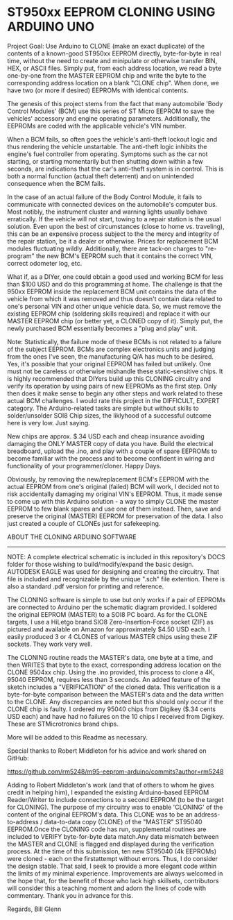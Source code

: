 # ST950xx EEPROM CLONING USING ARDUINO UNO
Project Goal: Use Arduino to CLONE (make an exact duplicate) of the contents of a known-good ST950xx EEPROM directly, byte-for-byte in real time, without the need to create and minipulate or otherwise transfer BIN, HEX, or ASCII files. Simply put, from each address location, we read a byte one-by-one from the MASTER EEPROM chip and write the byte to the corresponding address location on a blank "CLONE chip". When done, we have two (or more if desired) EEPROMs with identical contents. 

The genesis of this project stems from the fact that many automobile 'Body Control Modules' (BCM) use this series of ST Micro EEPROM to save the vehicles' accessory and engine operating parameters. Additionally, the EEPROMs are coded with the applicable vehicle's VIN number.

When a BCM fails, so often goes the vehicle's anti-theft lockout logic and thus rendering the vehicle unstartable.  The anti-theft logic inhibits the engine's fuel controller from operating. Symptoms such as the car not starting, or starting momentarily but then shutting down within a few seconds, are indications that the car's anti-theft system is in control. This is both a normal function (actual theft deterrent) and on unintended consequence when the BCM fails. 

In the case of an actual failure of the Body Control Module, it fails to communicate with connected devices on the automobile's computer bus. Most notibly, the instrument cluster and warning lights usually behave erratically. If the vehicle will not start, towing to a repair station is the usual solution. Even upon the best of circumstances (close to home vs. traveling), this can be an expensive process subject to the the mercy and integrity of the repair station, be it a dealer or otherwise. Prices for replacement BCM modules fluctuating wildly. Additionally, there are tack-on charges to "re-program" the new BCM's EEPROM such that it contains the correct VIN, correct odometer log, etc.

What if, as a DIYer, one could obtain a good used and working BCM for less than $100 USD and do this programming at home.  The challenge is that the 950xx EEPROM inside the replacement BCM unit contains the data of the vehicle from which it was removed and thus doesn't contain data related to one's personal VIN and other unique vehicle data. So, we must remove the existing EEPROM chip (soldering skills required) and replace it with our MASTER EEPROM chip (or better yet, a CLONED copy of it).   Simply put, the newly purchased BCM essentially becomes a "plug and play" unit. 

Note: Statistically, the failure mode of these BCMs is not related to a failure of the subject EEPROM. BCMs are complex electronics units and judging from the ones I've seen, the manufacturing Q/A has much to be desired.   Yes, it's possible that your original EEPROM has failed but unlikely. One must not be careless or otherwise mishandle these static-sensitive chips. It is highly recommended that DIYers build up this CLONING circuitry and verify its operation by using pairs of new EEPROMs as the first step. Only then does it make sense to begin any other steps and work related to these actual BCM challenges. I would rate this project in the DIFFICULT, EXPERT category. The Arduino-related tasks are simple but without skills to solder/unsolder SOI8 Chip sizes, the liklyhood of a successful outcome here is very low. Just saying. 

New chips are approx. $.34 USD each and cheap insurance avoiding damaging the ONLY MASTER copy of data you have. Build the electrical breadboard, upload the .ino, and play with a couple of spare EEPROMs to become familiar with the process and to become confident in wiring and functionality of your programmer/cloner.  Happy Days.  

Obviously, by removing the new/replacement BCM's EEPROM with the actual EEPROM from one's original (failed) BCM will work, I decided not to risk accidentally damaging my original VIN's EEPROM. Thus, it made sense to come up with this Arduino solution - a way to simply CLONE the master EEPROM to few blank spares and use one of them instead. Then, save and preserve the original (MASTER) EEPROM for preservation of the data. I also just created a couple of CLONEs just for safekeeping. 

ABOUT THE CLONING ARDUINO SOFTWARE
__________________________________

NOTE: A complete electrical schematic is included in this repository's DOCS folder for those wishing to build/modify/expand the basic design. AUTODESK EAGLE was used for designing and creating the circuitry. That file is included and recognizable by the unique ".sch" file extention. There is also a standard .pdf version for printing and reference.

The CLONING software is simple to use but only works if a pair of EEPROMs are connected to Arduino per the schematic diagram provided. I soldered the original EEPROM (MASTER) to a SOI8 PC board. As for the CLONE targets, I use a HiLetgo brand SIO8 Zero-Insertion-Force socket (ZIF) as pictured and available on Amazon for approximately $4.50 USD each. I easily produced 3 or 4 CLONES of various MASTER chips using these ZIF sockets. They work very well. 

The CLONING routine reads the MASTER's data, one byte at a time, and then WRITES that byte to the exact, corresponding address location on the CLONE 9504xx chip. Using the .ino provided, this process to clone a 4K, 95040 EEPROM, requires less than 3 seconds.  An added feature of the sketch includes a "VERIFICATION" of the cloned data. This verification is a byte-for-byte comparison between the MASTER's data and the data written to the CLONE. Any discrepancies are noted but this should only occur if the CLONE chip is faulty. I ordered my 95040 chips from Digikey ($.34 cents USD each) and have had no failures on the 10 chips I received from Digikey. These are STMicrotronics brand chips.

More will be added to this Readme as necessary.


Special thanks to Robert Middleton for his advice and work shared on GitHub:

https://github.com/rm5248/m95-eeprom-arduino/commits?author=rm5248 
  
Adding to Robert Middleton's work (and that of others to whom he gives credit in helping him),
I expanded the existing Arduino-based EEPROM Reader/Writer to include connections to a second EEPROM (to be the target for CLONING). The purpose of my circuitry was to enable 'CLONING' of the content of the original EEPROM's data. This CLONE was to be an address-to-address / data-to-data copy (CLONE) of the "MASTER" ST95040 EEPROM.Once the CLONING code has run, supplemental routines are included to VERIFY byte-for-byte data match.Any data mismatch between the MASTER and CLONE is flagged and displayed during the verification process. At the time of this submission, ten new ST95040 (4k EEPROMs) were cloned - each on the firstattempt without errors. Thus, I do consider the design stable. That said, I seek to provide a more elegant code within the limits of my minimal experience.  Improvements are always welcomed in the hope that, for the benefit of those who lack high skillsets, contributors will consider this a teaching moment and adorn the lines of code with commentary. Thank you in advance for this.

Regards,
Bill Glenn


